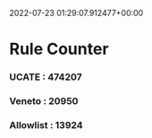 2022-07-23 01:29:07.912477+00:00
# Rule Counter 
 ### UCATE : 474207

 ### Veneto : 20950

 ### Allowlist : 13924